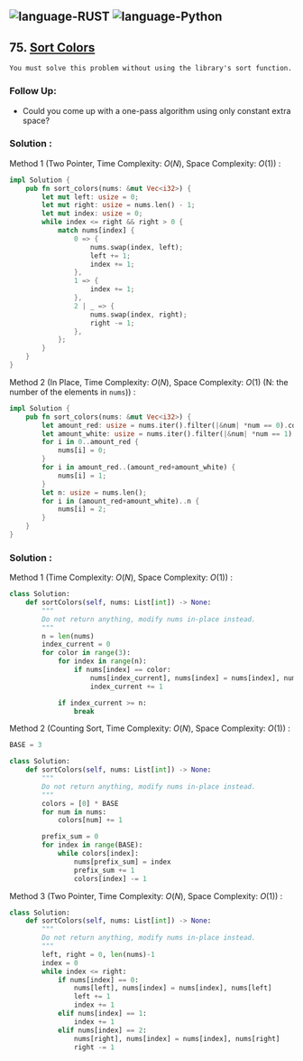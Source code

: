 ![language-RUST](https://img.shields.io/badge/RUST-8d4004?style=for-the-badge&logo=RUST)
![language-Python](https://img.shields.io/badge/Python-ffd43b?style=for-the-badge&logo=PYTHON)
---

## 75. [Sort Colors](https://leetcode.com/problems/sort-colors)

```
You must solve this problem without using the library's sort function.
```

### Follow Up:

- Could you come up with a one-pass algorithm using only constant extra space?

### Solution :

Method 1 (Two Pointer, Time Complexity: $O(N)$, Space Complexity: $O(1)$) :
```rust
impl Solution {
    pub fn sort_colors(nums: &mut Vec<i32>) {
        let mut left: usize = 0;
        let mut right: usize = nums.len() - 1;
        let mut index: usize = 0;
        while index <= right && right > 0 {
            match nums[index] {
                0 => {
                    nums.swap(index, left);
                    left += 1;
                    index += 1;
                },
                1 => {
                    index += 1;
                },
                2 | _ => {
                    nums.swap(index, right);
                    right -= 1;
                },
            };
        }
    }
}
```

Method 2 (In Place, Time Complexity: $O(N)$, Space Complexity: $O(1)$ (N: the number of the elements in `nums`)) :
```rust
impl Solution {
    pub fn sort_colors(nums: &mut Vec<i32>) {
        let amount_red: usize = nums.iter().filter(|&num| *num == 0).count();
        let amount_white: usize = nums.iter().filter(|&num| *num == 1).count();
        for i in 0..amount_red {
            nums[i] = 0;
        }
        for i in amount_red..(amount_red+amount_white) {
            nums[i] = 1;
        }
        let n: usize = nums.len();
        for i in (amount_red+amount_white)..n {
            nums[i] = 2;
        }
    }
}
```

### Solution :

Method 1 (Time Complexity: $O(N)$, Space Complexity: $O(1)$) :
```python
class Solution:
    def sortColors(self, nums: List[int]) -> None:
        """
        Do not return anything, modify nums in-place instead.
        """
        n = len(nums)
        index_current = 0
        for color in range(3):
            for index in range(n):
                if nums[index] == color:
                    nums[index_current], nums[index] = nums[index], nums[index_current]
                    index_current += 1

            if index_current >= n:
                break
```

Method 2 (Counting Sort, Time Complexity: $O(N)$, Space Complexity: $O(1)$) :
```python
BASE = 3

class Solution:
    def sortColors(self, nums: List[int]) -> None:
        """
        Do not return anything, modify nums in-place instead.
        """
        colors = [0] * BASE
        for num in nums:
            colors[num] += 1

        prefix_sum = 0
        for index in range(BASE):
            while colors[index]:
                nums[prefix_sum] = index
                prefix_sum += 1
                colors[index] -= 1
```

Method 3 (Two Pointer, Time Complexity: $O(N)$, Space Complexity: $O(1)$) :
```python
class Solution:
    def sortColors(self, nums: List[int]) -> None:
        """
        Do not return anything, modify nums in-place instead.
        """
        left, right = 0, len(nums)-1
        index = 0
        while index <= right:
            if nums[index] == 0:
                nums[left], nums[index] = nums[index], nums[left]
                left += 1
                index += 1
            elif nums[index] == 1:
                index += 1
            elif nums[index] == 2:
                nums[right], nums[index] = nums[index], nums[right]
                right -= 1
```
